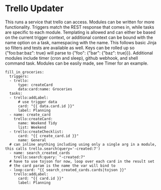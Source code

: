 # Trello Updater

This runs a service that trello can access. Modules can be written for more functionality. Triggers match the REST response that comes in, while tasks are specific to each module. Templating is allowed and can either be based on the current trigger context, or additional context can be bound with the name option on a task, namespacing with the name. This follows basic Jinja so filters and tests are available as well. Keys can be rolled up so {"foo:bar:baz": true} will parse to {"foo": {"bar": {"baz": true}}}. Additional modules include timer (cron and sleep), github webhook, and shell command task. Modules can be easily made, see Timer for an example.

```
fill_in_groceries:
  triggers:
  - trello:
      type: createCard
      data:card:name: Groceries
  tasks:
  - trello:addLabel:
      # use trigger data
      card: "{{ data.card.id }}"
      label: Planning
  - name: create_card
    trello:createCard:
      name: Weekend Tidy
      list: Weekend
  - trello:createChecklist:
      card: "{{ create_card.id }}"
      name: General
  # can inline anything including using only a single arg in a module, this calls trello.search(query='-created:7')
  - name: search_created_cards
    trello:search:query: "-created:7"
  # have to use tojson for now, loop over each card in the result set
  # the card param is the name the var will bind to
  - loop:card: "{{ search_created_cards.cards|tojson }}"
    trello:addLabel:
      card: "{{ card.id }}"
      label: Planning
```
